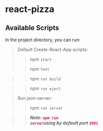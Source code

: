 # react-pizza

## Available Scripts

In the project directory, you can run:


>Default Create-React-App scripts:
>>  npm `start`

>>  npm `test`

>>  npm `run build`

>>  npm `run eject`

>Run json-server:
>> npm `run server`

>>***Note: <code style="color: #c7254e;background-color: #f9f2f4;">npm run server</code>using by default port <code style="color: #c7254e;background-color: #f9f2f4;">3001</code>***